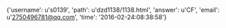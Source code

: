 {'username': u's0139', 'path': u'dzd1138/1138.html', 'answer': u'CF', 'email': u'2750496781@qq.com', 'time': '2016-02-24:08:38:58'}